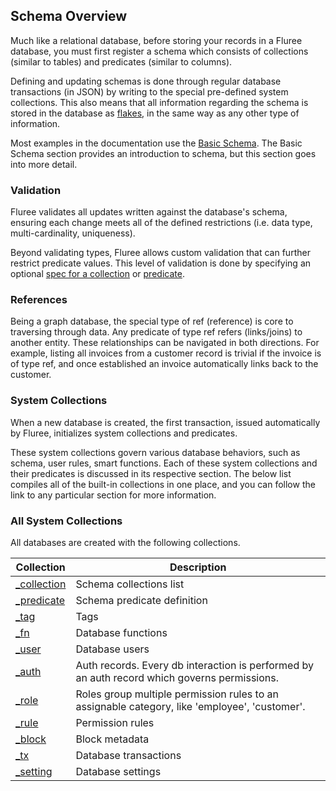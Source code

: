 ## Schema Overview

Much like a relational database, before storing your records in a Fluree database, you must first register a schema which consists of collections (similar to tables) and predicates (similar to columns).

Defining and updating schemas is done through regular database transactions (in JSON) by writing to the special pre-defined system collections. This also means that all information regarding the schema is stored in the database as [flakes](/guides/intro/what-is-fluree#flakes), in the same way as any other type of information. 

Most examples in the documentation use the [Basic Schema](/docs/getting-started/start-here#overview). The Basic Schema section provides an introduction to schema, but this section goes into more detail. 

### Validation
Fluree validates all updates written against the database's schema, ensuring each change meets all of the defined restrictions (i.e. data type, multi-cardinality, uniqueness).

Beyond validating types, Fluree allows custom validation that can further restrict predicate values. This level of validation is done by specifying an optional [spec for a collection](/guides/smart-functions/collection-spec) or [predicate](/guides/smart-functions/predicate-spec).

### References 
Being a graph database, the special type of ref (reference) is core to traversing through data. Any predicate of type ref refers (links/joins) to another entity. These relationships can be navigated in both directions. For example, listing all invoices from a customer record is trivial if the invoice is of type ref, and once established an invoice automatically links back to the customer.

### System Collections

When a new database is created, the first transaction, issued automatically by Fluree, initializes system collections and predicates. 

These system collections govern various database behaviors, such as schema, user rules, smart functions. Each of these system collections and their predicates is discussed in its respective section. The below list compiles all of the built-in collections in one place, and you can follow the link to any particular section for more information.

### All System Collections

All databases are created with the following collections. 

Collection | Description
--- | ---
[_collection](/docs/schema/collections) | Schema collections list
[_predicate](/docs/schema/predicates) | Schema predicate definition
[_tag](/docs/schema/tags) | Tags
[_fn](/docs/schema/functions) | Database functions
[_user](/docs/schema/identity#_user) | Database users
[_auth](/docs/schema/identity#_auth) | Auth records. Every db interaction is performed by an auth record which governs permissions.
[_role](/docs/schema/identity#_role) | Roles group multiple permission rules to an assignable category, like 'employee', 'customer'.
[_rule](/docs/schema/identity#_rule) | Permission rules
[_block](/docs/schema/metadata#_block) | Block metadata
[_tx](/docs/schema/metadata#_tx) | Database transactions
[_setting](/docs/schema/settings) | Database settings